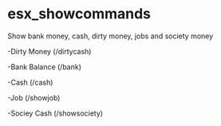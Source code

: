 # esx_showcommands

 Show bank money, cash, dirty money, jobs and society money

-Dirty Money (/dirtycash)

-Bank Balance (/bank)

-Cash (/cash)

-Job (/showjob)

-Sociey Cash (/showsociety)


